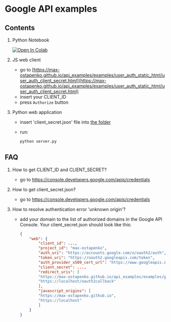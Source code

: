 # Google API examples

## Contents

1. Python Notebook

   <a href="https://colab.research.google.com/github/max-ostapenko/api_examples/blob/main/examples/python_notebook/user_auth_client_secret.ipynb" target="_parent"><img src="https://colab.research.google.com/assets/colab-badge.svg" alt="Open In Colab"/></a>

2. JS web client
   - go to [https://max-ostapenko.github.io/api_examples/examples/user_auth_static_html/user_auth_client_secret.html](https://max-ostapenko.github.io/api_examples/examples/user_auth_static_html/user_auth_client_secret.html)
   - insert your CLIENT_ID
   - press `Authorize` button

3. Python web application
   - insert 'client_secret.json' file into [the folder](./examples/python_webapp)
   - run:

        ```bash
        python server.py
        ```

## FAQ

1. How to get CLIENT_ID and CLIENT_SECRET?
   - go to https://console.developers.google.com/apis/credentials

2. How to get client_secret.json?
   - go to https://console.developers.google.com/apis/credentials

3. How to resolve authentication error 'unknown origin'?
   - add your domain to the list of authorized domains in the Google API Console. Your client_secret.json should look like this:

        ```json
        {
            "web": {
                "client_id": ...,
                "project_id": "max-ostapenko",
                "auth_uri": "https://accounts.google.com/o/oauth2/auth",
                "token_uri": "https://oauth2.googleapis.com/token",
                "auth_provider_x509_cert_url": "https://www.googleapis.com/oauth2/v1/certs",
                "client_secret": ...,
                "redirect_uris": [
                "https://max-ostapenko.github.io/api_examples/examples/ga4_client_js/data_api.html",
                "https://localhost/oauth2callback"
                ],
                "javascript_origins": [
                "https://max-ostapenko.github.io",
                "https://localhost"
                ]
            }
        }
        ```
